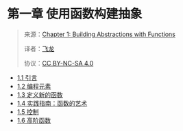 # 第一章 使用函数构建抽象

> 来源：[Chapter 1: Building Abstractions with Functions](https://www-inst.eecs.berkeley.edu//~cs61a/sp12/book/functions.html)
>
> 译者：[飞龙](https://github.com/wizardforcel)
>
> 协议：[CC BY-NC-SA 4.0](http://creativecommons.org/licenses/by-nc-sa/4.0/)

- [1.1 引言](./1.1.md)
- [1.2 编程元素](./1.2.md)
- [1.3 定义新的函数](./1.3.md)
- [1.4 实践指南：函数的艺术](./1.4.md)
- [1.5 控制](./1.5.md)
- [1.6 高阶函数](./1.6.md)
